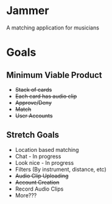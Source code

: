 # Jammer
A matching application for musicians

# Goals
## Minimum Viable Product
* ~~Stack of cards~~
* ~~Each card has audio clip~~
* ~~Approve/Deny~~
* ~~Match~~
* ~~User Accounts~~

## Stretch Goals
* Location based matching
* Chat - In progress
* Look nice - In progress
* Filters (By instrument, distance, etc)
* ~~Audio Clip Uploading~~
* ~~Account Creation~~
* Record Audio Clips
* More???
